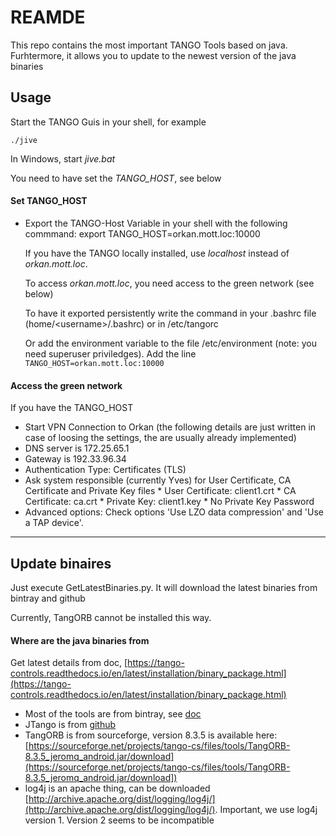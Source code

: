 # REAMDE

This repo contains the most important TANGO Tools based on java.
Furhtermore, it allows you to update to the newest version of the java binaries


## Usage

Start the TANGO Guis in your shell, for example

    ./jive
  
 In Windows, start *jive.bat*
 
 You need to have set the *TANGO_HOST*, see below

#### Set TANGO_HOST
* Export the TANGO-Host Variable in your shell with the following commmand:
  export TANGO_HOST=orkan.mott.loc:10000
  
  If you have the TANGO locally installed, use *localhost* instead of *orkan.mott.loc*.
  
  To access *orkan.mott.loc*, you need access to the green network (see below)
  
  To have it exported persistently write the command in your .bashrc file 
  (home/<username\>/.bashrc) or in /etc/tangorc
  
  Or add the environment variable to the file /etc/environment
  (note: you need superuser priviledges).
  Add the line `TANGO_HOST=orkan.mott.loc:10000`

#### Access the green network

If you have the TANGO_HOST 

  - Start VPN Connection to Orkan
		(the following details are just written in case of loosing the settings,
		the are usually already implemented)
  - DNS server is 172.25.65.1
  - Gateway is 192.33.96.34
  - Authentication Type: Certificates (TLS)
  - Ask system responsible (currently Yves) for User Certificate, CA Certificate
		and Private Key files
		* User Certificate: client1.crt
		* CA Certificate: ca.crt
		* Private Key: client1.key
		* No Private Key Password
  - Advanced options: Check options 'Use LZO data compression' and 
		'Use a TAP device'.

----

## Update binaires

Just execute GetLatestBinaries.py. It will download the latest binaries from bintray and github

Currently, TangORB cannot be installed this way.

#### Where are the java binaries from

Get latest details from doc,   [https://tango-controls.readthedocs.io/en/latest/installation/binary_package.html](https://tango-controls.readthedocs.io/en/latest/installation/binary_package.html)
  
  * Most of the tools are from bintray, see [doc](https://tango-controls.readthedocs.io/en/latest/installation/binary_package.html) 
  * JTango is from [github](https://github.com/tango-controls/JTango/releases/tag/9.5.18)
  * TangORB is from sourceforge, version 8.3.5 is available here: [https://sourceforge.net/projects/tango-cs/files/tools/TangORB-8.3.5_jeromq_android.jar/download](https://sourceforge.net/projects/tango-cs/files/tools/TangORB-8.3.5_jeromq_android.jar/download])
  * log4j is an apache thing, can be downloaded [http://archive.apache.org/dist/logging/log4j/](http://archive.apache.org/dist/logging/log4j/). Important, we use log4j version 1. Version 2 seems to be incompatible

